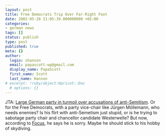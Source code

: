 ```yaml
---
layout: post
title: Free Democrats Trip Over Far-Right Foot
date: 2002-05-28 21:05:39.000000000 +02:00
categories:
- german news
tags: []
status: publish
type: post
published: true
meta: {}
author:
  login: shanson
  email: papascott-wp@gmail.com
  display_name: PapaScott
  first_name: Scott
  last_name: Hanson
# excerpt: !ruby/object:Hpricot::Doc
  # options: {}
---
```

<p>JTA: <a href="http://www.jta.org/page_view_story.asp?intarticleid=11353&amp;intcategoryid=2">Large German party in turmoil over accusations of anti-Semitism</a>. Or for the Free Democrats, with a party vice-chair like Jürgen Möllemann, who needs enemies? Is his flirt with anti-Semetism just stupid, or is he trying to sabotage party chair and chancellor candidate Westerwelle? But now, according to <a href="http://www.focus.de/G/GN/gn.htm?snr=106128&amp;streamsnr=7&amp;q=1">Focus</a>, he says he is sorry. Maybe he should stick to his hobby of skydiving.</p>

